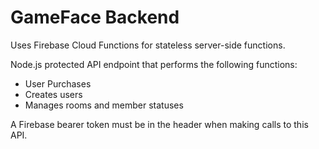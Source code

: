 # GameFace Backend
Uses Firebase Cloud Functions for stateless server-side functions.

Node.js protected API endpoint that performs the following functions:
- User Purchases 
- Creates users 
- Manages rooms and member statuses

A Firebase bearer token must be in the header when making calls to this API.
